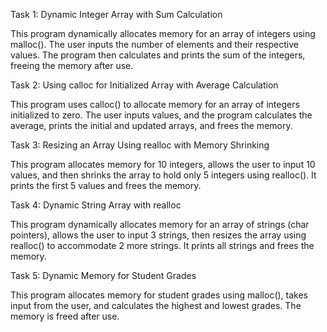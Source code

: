 Task 1: Dynamic Integer Array with Sum Calculation


This program dynamically allocates memory for an array of integers using malloc(). The user inputs the number of elements and their respective values. The program then calculates and prints the sum of the integers, freeing the memory after use.

Task 2: Using calloc for Initialized Array with Average Calculation


This program uses calloc() to allocate memory for an array of integers initialized to zero. The user inputs values, and the program calculates the average, prints the initial and updated arrays, and frees the memory.

Task 3: Resizing an Array Using realloc with Memory Shrinking


This program allocates memory for 10 integers, allows the user to input 10 values, and then shrinks the array to hold only 5 integers using realloc(). It prints the first 5 values and frees the memory.


Task 4: Dynamic String Array with realloc


This program dynamically allocates memory for an array of strings (char pointers), allows the user to input 3 strings, then resizes the array using realloc() to accommodate 2 more strings. It prints all strings and frees the memory.


Task 5: Dynamic Memory for Student Grades

This program allocates memory for student grades using malloc(), takes input from the user, and calculates the highest and lowest grades. The memory is freed after use.
